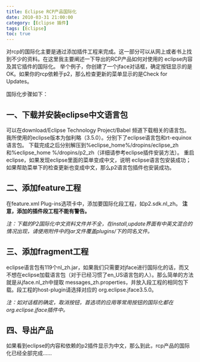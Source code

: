 ```yaml
---
title: Eclipse RCP产品国际化
date: 2010-03-31 21:00:00
category: [Eclipse 插件]
tags: [Eclipse]
toc: true
---
```


对rcp的国际化主要是通过添加插件工程来完成。这一部分可以从网上或者书上找到不少的资料。在这里我主要阐述一下导出的RCP产品如何对使用的 eclipse内容及其它插件的国际化。
举个例子，你创建了一个jface对话框，确定按钮显示的是OK。如果你的rcp依赖于p2，那么检查更新的菜单显示的是Check for Updates。

<!-- more -->
国际化步骤如下：


## 一、下载并安装eclipse中文语言包
可以在download/Eclipse Technology Project/Babel 频道下载相关的语言包。
我所使用的eclipse版本为伽利略（3.5.0）。分别下了eclipse语言包和rt-equinox语言包。
下载完成之后分别解压到%eclipse_home%/dropins/eclipse_zh和%eclipse_home %/dropins/p2_zh（详细请参考eclipse插件安装方法）。
重启eclipse，如果发现eclipse里面的菜单变成中文，说明 eclipse语言包安装成功；如果帮助菜单下的检查更新也变成中文，那么p2语言包插件也安装成功。


## 二、添加feature工程
在feature.xml Plug-ins选项卡中，添加要国际化段工程，如p2.sdk.nl_zh。
**注意，添加的插件段工程不能有警告。**

*注：下载的P2国际化中文资料文件并不全，在install,update界面有中英文混合的情况出现，请使用附件中的jar文件覆盖plugins/下的同名文件。*


## 三、添加fragment工程
eclipse语言包有119个nl_zh.jar，如果我们只需要对jface进行国际化的话，而又不想在eclipse加载语言包（对于已经习惯了en_US语言包的人）。那么简单的方法就是从jface.nl_zh中提取 messages_zh.properties，并放入段工程的相同包下载。段工程的host-plugin请选择对应的 org.eclipse.jface3.5.0。

*注：如对话框的确定，取消按钮，首选项的应用等常用按钮的国际化都在org.eclipse.jface插件中。*


## 四、导出产品
如果看到eclipse的内容和依赖的p2插件显示为中文，那么到此，rcp产品的国际化已经全部完成……
